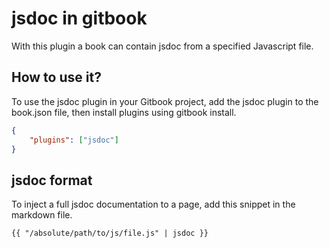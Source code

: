 # jsdoc in gitbook

With this plugin a book can contain jsdoc from a specified Javascript file. 

## How to use it?

To use the jsdoc plugin in your Gitbook project, add the jsdoc plugin to the book.json file, then install plugins using gitbook install.

```json
{
    "plugins": ["jsdoc"]
}
```

## jsdoc format

To inject a full jsdoc documentation to a page, add this snippet in the markdown file.

```html
{{ "/absolute/path/to/js/file.js" | jsdoc }}
```